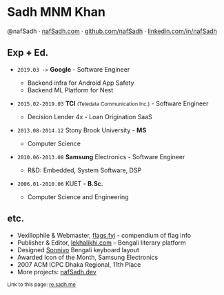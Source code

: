 Sadh MNM Khan
=============
@nafSadh · 
[nafSadh.com](https://nafSadh.com) · 
[github.com/nafSadh](https://github.com/nafSadh) · 
[linkedin.com/in/nafSadh](https://linkedin.com/in/nafSadh)

## Exp + Ed.

- `2019.03 ->` **Google** - Software Engineer
  -	Backend infra for Android App Safety
  -	Backend ML Platform for Nest
    
- `2015.02-2019.03` **TCI** <small>(Teledata Communication Inc.)</small> - Software Engineer 
  -	Decision Lender 4x - Loan Origination SaaS 
  
- `2013.08-2014.12` Stony Brook University - **MS** 
  - Computer Science 
  
- `2010.06-2013.08` **Samsung** Electronics - Software Engineer
  -	R&D: Embedded, System Software, DSP
  
- `2006.01-2010.06` KUET - **B.Sc.** 
  - Computer Science and Engineering 

## etc.
-	Vexillophile & Webmaster, [flags.fyi](https://flags.fyi) - compendium of flag info
-	Publisher & Editor, [lekhalikhi.com](http://lekhalikhi.com) – Bengali literary platform
-	Designed [Sonnivo](https://sonnivo.nafsadh.com/) Bengali keyboard layout
-	Awarded Icon of the Month, Samsung Electronics
-	2007 ACM ICPC Dhaka Regional, 11th Place
- More projects: [nafSadh.dev](https://nafSadh.dev)

<small>Link to this page: [re.sadh.me](http://re.sadh.me)</small>
